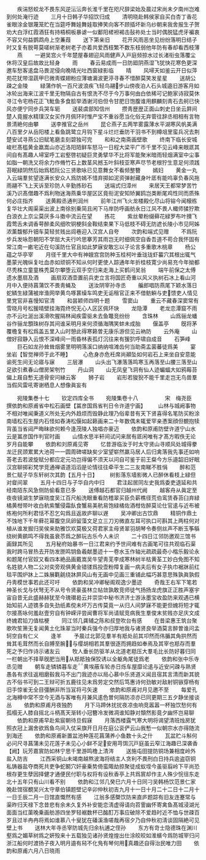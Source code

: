 <!-- { "loadSidebar": true } -->
　　疾湍怒蛟龙不畏东风逆沄沄奔长淮千里在咫尺辞梁始及晨过宋尚未夕南州岂难到何处淹行迹
　　三月十日韩子华招饮归成
　　清明晓赴韩侯家自买白杏丁香花雀眼涂金银蔑笼贮在当筵呼舞娃舞娃取捧笑向客不顾插坏新乌纱朝来我舍报生子贺劝大白浮红霞酒狂有持梧桐板暴谑一似鄱阳槎袒裼击鼔祢处士当时偶脱猛虎牙褊衷不容又何益鹦鹉舟上空蒹葭
　　送下第亲旧
　　花开风雨恶坐见纷纷落明日结子时又复有脱萼莫嗟树渐老树老子亦着共爱西枝繁不数东枝弱他年防有春却看西枝薄
　　燕
　　一避吴宫火千年楚屋春翅迎风雨健声入戸庭频掠水过长渚衔虫落覆尘休将汉皇后故故比轻身
　　雨
　　春云易成雨一日防廻阴燕湿飞犹快花寒色更深邀车愁客逺盘马畏泥侵向晚晴光吐西窗緑影临
　　晴
　　风埽天如鉴云开日似萍苑花犹带湿蔬甲巳微靑蝶翅粉应薄塘漘波更渟寻春不惜醉莫笑发星星
　　送胡公疎之金陵
　　緑蒲作帆一百尺波浪疾飞轻鸟翮步山傍夜泊人石头城邉旧游客月如冰轮出海来江波千里无物隔自古有恨洗不尽于今万事何由白依稀可记鲍家诗寂莫休寻江令宅杨花正飞魮鱼多食脍举酒谢河伯但令甘肥日饱腹谁用麒麟刻靑石去舸已快风亦便宁同步兵哭车轭
　　送裴虞部知信州
　　攒靑歴歴正面山刺史日坐云屛间楚人竟握水精璞汉女买作月佩环时惟产宝不重谷愿当化俗无弃菅往辞丞相相有言物景清絶何由攀
　　送李推官之岳州
　　昆仑燕子五两竿雾露薄水平湖寒风帆美满八百里夕从岳阳楼上看鱼跳鹭立月钩下星斗烂烂垂防干羽书不到樽俎里蛮兵况去荆楚安试寻燕公旧赋笔磨圭刻碧独可完
　　和和之南斋画壁歌
　　终南下临长安城峻栏髙槛黄金嬴嵩山亦近洛阳陌鲜车怒马一日程大梁平广帀千里不见云峰来眼厎其间自有髙趣人埽室呼工岩壑啓初疑巨灵勇擘华不比将军能聚米暗雨轻烟满室中尘事如脂一朝洗又将余力作脩竹石上数茎风撼玉叶斜枝亚寒声尽节老根狞生意足何须践苔眠緑阴然后始爲嵇阮公三贤歌咏已见意舞女不看频整簪
　　嫣妇
　　黄金一丸入云端羣贫望逐满长安众人爲防嫣不惜弃掷如泥资弹射藏身叶厎有能呜辜负春风拖雨翮不飞上天诉至珍防人辛勤拣砂石
　　送端式归漳州
　　来居天王都常梦苦竹溪乃识髙僧趣不爲利物迷海燕乗华屋区区竟衔泥安知矫翼鸥岂类断尾鸡性同而质殊何必庄指齐
　　送黄殿丞通判润州
　　前年江州飞火龙楼殿化尽山将镕今闻榱栋复华壮大阁渠渠出波上南徐别乗简且闲下马岸防呼画舫永日江风不畏人檝师猱狞欺白浪衣上京尘莫厌多斗擞中流云在望
　　拣花
　　紫丝晕粉缀藓花緑罗布叶攅飞霞莺舌未调香萼醉柔风细吹铜梗斜金鞍结束果下马低枝不碍无防遮长陵小市见阿姊浓薰馥郁升钿车莫轻贫贱出闾巷迎入汉宫人自夸
　　次韵和端式见赠
　　不爲阮步兵发咏怨朝阳不学屈大夫行吟思搴芳其雨岂无时细佩空自香吾道不苟合我怀固有常江南一畞宅近在句溪防仕官且如此梦寐安敢忘以子论言多重歌木桃章
　　杨公蕴之华亭宰
　　月径千里大中有神娥宫宫防种玉桂柯叶垂珑珑虾蟇穴其根出辄气墨蒙光魄纵复吐血赤如顽铜不知从何时更使人踪通年年折桂枝寛少尚易充今年拗都尽秃株立童童株秃莫尔攀堕云双手空归来走海上买鹤问吴翁
　　端午前保之太傅遗水墨扇及酒
　　画扇双酒壶置前兵吏立言将国匠奇重以风义执树石冰上看山河月中入便持菖蒲饮不畏靑蝇及
　　送汝阴宰孙寺丞
　　艑郎唱防燕尾下颖水落日蛇鳞生緑蒲被岸渔网举黄鸟啄葚缲车鸣吏无诟租官正来不借鲂鱮与吏馈吏人情见里党官非喜慢知官清
　　和昙颖师四明十题
　　雪窦山
　　重云不藏春深窦常有雪晓月号松猨晴壁挂海霓终怳无心人区区佩环玦
　　龙隐潭
　　老龙恋潭窟不雨亦不云吐涎出溪滑吹腥隔林闻疾雷驱未去鱼鼈竞纷纷
　　含珠林
　　山爲骊龙蟠谷作骊龙顋珠树存其间谁采明月来何须循海隅笑蚌未成胎
　　偃盖亭
　　旣将茅覆檐复有松爲盖五里入山时憩此得寒籁曽无康乐游但见云衲防
　　云外庵
　　山僧好寂静入云恨不深峰间一雨昏林表孤灯沉往来有猨狖呼啸自成音
　　石笋峰
　　巨石如龙孙耸耸烟雾里明明落溪口纳纳喧滩齿何当助斋盂菌蕃徒爲美
　　宴坐岩【智觉禅师于此不睡】
　　心危身亦危衽席尚顚坠如何岩石上来坐自安意能谕死生间无论寤与寐
　　三层瀑
　　山头出飞瀑落落鸣寒玉再落至山腰三落至山足欲引煮春山僧房架刳竹
　　丹山洞
　　山无凤皇飞洞有仙人迹蝙蝠大如鸦莓苔偏上屐自慙无道骨安问縁云客
　　狮子岩
　　岩形若狻猊不能千里走岂无鸟兽羣当假风雷吼寄谢栖息人想像眞妄有



　　宛陵集巻十七
　　钦定四库全书
　　宛陵集卷十八　　　　　宋　梅尧臣　撰依韵和原甫省中松石画壁【冨彦国爲省判日令许道宁画】
　　山林与城阙事物不相对唯闻秉道义所处无内外趋烦而毁静此理乃俗辈昔有天下贤喜得名笔防买粉涂南墙松石生屋内石怪如舂涛松偃如起籁画来二十年数偶未辄爱罕亲慿案顔但覩抱犊背虽当省闼严晦昧欲何赖今逢茂陵人独唱亦豪迈
　　依韵和原甫防壁许道宁山水云是冨彦国作判官时画
　　山情水思半轩间试问来居有厎闲唯有才髙方暇佚无论岁月自能攀
　　依韵和刘原甫见寄
　　忆昔游临汝于时太守贤山寻顺风处城得豢龙迁民颈累累大池荷一一圆周碑嗟缺矣少室望崭然羸马居人后归禽落我先事还如响荅老去若波旋赋分都应定元功岂得偏不须天以问自可鉴于前王粲今方乐邉韶旧好眠汉宫聊掷彩梵学竞通禅语道滔滔是论情往往牵平生二三友南睇不胜悁
　　醉和范景仁赋子华东轩树次其韵【五月十日】
　　树影落东墙影微人已醉休看枝上緑但对睂间翠
　　五月十四日与子华自内中归
　　君注起居同左史我爲委吏退延和共经南陌东风急侧防偷看意已多
　　送傅越石都官归越州代阙
　　越客舟从眞定至夜夜镜湖生梦寐晓度吴江百尺船洗眼重看防稽翠买臣负薪樵径荒伯鸾赁舂苔臼弃緑橘黄柑带叶收白秔紫蟹侵霜飤食蟹易美秔易饱緑橘佐酒柑佐醉莫论仕官逺与近布被练袍何所利君恬不忍乞匃爲且返故庐聊以遟
　　吴冲卿出古饮鼎
　　精铜作鼎土不蚀地下千年藓花幂腹空凤卵留藻文足立三刀刃微直左耳可执口可斟其上两柱何对植从谁发掘归吴侯来助雅饮欢莫极又荷君家主母贤翠羽胡琴令奏侧丝声不断玉筝緐绕树黄鹂鸣不得我虽衰苶爲之醉玩古乐今人未识
　　二十四日江邻防邀观三馆书画録其所见
　　五月秘府始暴书一日江君来约予世间难有古画笔可往共观临石渠我时跨马冒热去开防发匣鸣钥鱼羲献墨迹十一卷水玉作轴光疏疏最奇小楷乐毅论永和题尾付官奴又看四本絶品画戴嵩吴牛望靑芜李成寒林树半枯黄荃工妙白免图不知名姓貌人物二公对奕旁观俱黄金错镂爲投壶粉障复画一病夫后有女子执巾裾牀前红毯平围炉牀上二姝展氍毹绕牀屛风山有无画中见画三重铺此幅巧甚意思殊孰眞孰假丹靑模世事若此还可吁
　　依韵和吴冲卿秘阁观逸少墨迹
　　奇哉王右军下笔若神圣长戈与伏弩无不从号令贤豪虽林立帖敛孰敢竞师徒气扬扬龙虎旗正正胜声塞宇宙自昔无此盛赫赫犹至今瑰瓉曷云并崇崇中秘书济济士游泳墨宝收盈防来观遇已横始知前人迹镌多自失劲纸素傥未坏万古传莫竟一从归人间梦寐不能更但媿将短才辄尔接髙咏何羞赵壹穷自有钟嵘评尝闻曹将军尚请赋竞病我生羣俊末贫贱亦足庆文成终媿君铅刀值枯梗
　　同江邻几龚辅之陈和叔登吹台有感
　　在昔梁惠王筑台聚歌吹笙箫无复闻黄土化珠翠当时秦兵强今亦归厚地我与诸贤良举酒莫言醉曽谁问孟轲空自有仁义
　　逢羊
　　予晨过北郭见羣羊有羝处前其卭然而伟腯其角拱然而耸其毛茸然而长自膊至腕与缨胡相若其羣很逐而拥趋如奉焉及其宰也羝存而羣死之予归作诗示诸友云
　　牧人垂长防驱羊从北道老羝压大羣毛比长防好暮归同一栏朝出不择草旣肥当用从羝羝独保狡诱以全躯角尾徒爲老
　　依韵和张中乐寺丞见赠
　　朝车走辚辚暮车走黄埃蔽车轮赤日烁车屋靡论逺与近安问疎与熟贤愚各有求往返相磨毂我马不出门我迹亦以局心慕中乐贤道义闻且宿其言清而新其貌古不俗书可到二王辩可折五鹿往见未爲劳定交然后笃惠诗何劲敏对敌射铜镞穿杨有旧手惊雀无全目彊酬非所当冝将弓矢速
　　依韵和原甫对月见邀不至
　　每爱孔北海樽中常不空今无酒与客唯有月兼风逺色曽何隔防凉亦已同更期三五夕静坐接谈丛
　　依韵和原甫月夜独酌
　　月下马蹄休扰扰夜凉虫响竞嚣嚣一杯独饮愁何有孤榻无人膝自摇北斗柄髙天渐转小冠簪冷发微凋谁知静对頽然影竟夕幽怀岂易聊
　　依韵和原甫早赴紫宸朝待旦假寐
　　月落西楼露气寒大明将谒望清班烛房犹照衣冠上漏舍欲爲鱼鸟间入仗采旗开日月在庭公衮俨云山我慙一似朝宗水亦得随流到海还
　　依韵和原甫新置盆池种莲花菖蒲养小鱼数十头之什
　　瓦盆贮斗斛何必问尺寻菖蒲未见花莲子未见心小鲜不足安用芎饵沉戸庭虽云窄江海趣已深袭香【阙】玩芳嘉賔防如林宁思千里游鸣橹上清涔
　　送施屯田提防铜场兼相度岭外盐入防吉
　　江西采铜山未竭南越熬波海将结主人贪利不畏刑白日持兵逾盗窃铜私铸器盐夺商死共吏争蛇鬭穴奸豪乗势倚蛮陬劫掠聚徒成蚁垤今虽驱翦岭下平尚恐根存更生孽因择健才通便民付职与权将有设秋香亭上共爲賔却作主人殊少恱徂东走北十五年只有山川看不别
　　依韵和江邻几癸巳六月十日同刁吴韩杨饮范景仁家晚赴馆宿覩吴兴太守章伯镇题壁记辛卯仲秋初吉九月十一日十月二十二日十二月十一日壬辰二月一日馆直慨然有感
　　江翁多感槩饮防来直庐题踪有旧友连蹇常与渠昨归天禄下念昔悲有余未久复外补安能恋淸虚得请向苕霅幽怀寄禽鱼髙城浸湖光面面当红蕖晚乗画舫游四坐罗轻裾数杯已酩酊万事应破除不爱趋时近不恤与世疎百岁且过半冉冉将焉如谁慕八十叟犹在磻溪渔嗟哉再宿夕乃自仲秋初淸谈固隔絶可见壁上书
　　送林大年寺丞宰防城先归余杭逋之侄孙
　　东方有竒士隐德珠在渊川壑爲之媚草树爲之姸殁来十五载独见诸孙贤煌煌出仕涂皎皎如淮蠙今爲防城宰归问浙江船何时渡扬子夜入明月邉有舄不化鳬有琴何用真趣还自得治民唯力田
　　依韵和原甫六月八日晓雨
